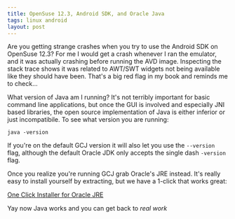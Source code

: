 ```yaml
---
title: OpenSuse 12.3, Android SDK, and Oracle Java
tags: linux android
layout: post
---
```


Are you getting strange crashes when you try to use the Android SDK
on OpenSuse 12.3? For me I would get a crash whenever I ran the emulator,
and it was actually crashing before running the AVD image. Inspecting
the stack trace shows it was related to AWT/SWT widgets not being
available like they should have been. That's a big red flag in my
book and reminds me to check...

What version of Java am I running? It's not terribly important for
basic command line applications, but once the GUI is involved and
especially JNI based libraries, the open source implementation of
Java is either inferior or just incompatibile. To see what version
you are running:

    java -version

If you're on the default GCJ version it will also let you use the
`--version` flag, although the default Oracle JDK only accepts the
single dash `-version` flag.

Once you realize you're running GCJ grab Oracle's JRE instead. It's
really easy to install yourself by extracting, but we have a 1-click
that works great:

[One Click Installer for Oracle JRE
](http://software.opensuse.org/download.html?project=home%3Anesnomis&package=oracle-jre7-java-installer)


Yay now Java works and you can get back to *real work*
